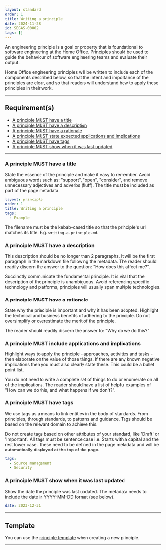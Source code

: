 ```yaml
---
layout: standard
order: 1
title: Writing a principle
date: 2024-11-28
id: SEGAS-00002
tags: []
---
```


An engineering principle is a goal or property that is foundational to software engineering at the Home Office. Principles should be used to guide the behaviour of software engineering teams and evaluate their output.

Home Office engineering principles will be written to include each of the components described below, so that the intent and importance of the principles are clear, and so that readers will understand how to apply these principles in their work.

---

## Requirement(s)

- [A principle MUST have a title](#a-principle-must-have-a-title)
- [A principle MUST have a description](#a-principle-must-have-a-description)
- [A principle MUST have a rationale](#a-principle-must-have-a-rationale)
- [A principle MUST state expected applications and implications](#a-principle-must-include-applications-and-implications)
- [A principle MUST have tags](#a-principle-must-have-tags)
- [A principle MUST show when it was last updated](#a-principle-must-show-when-it-was-last-updated)

---

### A principle MUST have a title

State the essence of the principle and make it easy to remember. Avoid ambiguous words such as: "support", "open", "consider", and remove unnecessary adjectives and adverbs (fluff). The title must be included as part of the page metadata.

```yaml
layout: principle
order: 1
title: Writing a principle
tags:
  - Example
```

The filename must be the kebab-cased title so that the principle's url matches its title. E.g. `writing-a-principle.md`.

### A principle MUST have a description

This description should be no longer than 2 paragraphs. It will be the first paragraph in the markdown file following the metadata. The reader should readily discern the answer to the question: "How does this affect me?".

Succinctly communicate the fundamental principle. It is vital that the description of the principle is unambiguous. Avoid referencing specific technology and platforms, principles will usually span multiple technologies.

### A principle MUST have a rationale

State why the principle is important and why it has been adopted. Highlight the technical and business benefits of adhering to the principle. Do not oversimplify or overestimate the merit of the principle.

The reader should readily discern the answer to: "Why do we do this?"

### A principle MUST include applications and implications

Highlight ways to apply the principle - approaches, activities and tasks - then elaborate on the value of those things. If there are any known negative implications then you must also clearly state these. This could be a bullet point list.

You do not need to write a complete set of things to do or enumerate on all of the implications. The reader should have a list of helpful examples of "How can we do this, and what happens if we don't?".

### A principle MUST have tags

We use tags as a means to link entities in the body of standards. From principles, through standards, to patterns and guidance. Tags should be based on the relevant domain to achieve this.

Do not create tags based on other attributes of your standard, like 'Draft' or 'Important'.  All tags must be sentence case i.e. Starts with a capital and the rest lower case. These need to be defined in the page metadata and will be automatically displayed at the top of the page.

```yaml
tags:
  - Source management
  - Security
```

### A principle MUST show when it was last updated

Show the date the principle was last updated. The metadata needs to include the date in YYYY-MM-DD format (see below).

```yaml
date: 2023-12-31
```
---

## Template

You can use the [principle template](https://github.com/UKHomeOffice/engineering-guidance-and-standards/blob/main/docs/principles/principle.template.md) when creating a new principle.

---
